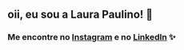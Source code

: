 ## oii, eu sou a Laura Paulino! :wave: 

 ### Me encontre no [Instagram](https://www.instagram.com/laurapaulino.s/) e no [LinkedIn](https://www.linkedin.com/in/laurapaulinodesouza/) ✨
 
</div>

